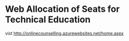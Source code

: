 # Web Allocation of Seats for Technical Education
vist http://onlinecounselling.azurewebsites.net/home.aspx
